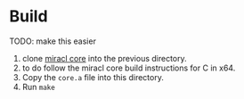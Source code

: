 # Build

TODO: make this easier

1. clone [miracl core](https://github.com/miracl/core) into the previous directory.
2. to do follow the miracl core build instructions for C in x64.
3. Copy the `core.a` file into this directory.
4. Run `make`
